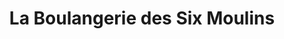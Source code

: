 ---
title: "La Boulangerie des Six Moulins"
url: /saint-remy-les-chevreuse/la-boulangerie-des-six-moulins/
shop: boulangerie
---